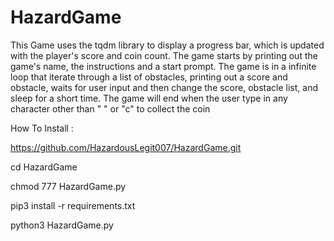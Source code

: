 # HazardGame
 This Game uses the tqdm library to display a progress bar, which is updated with the player's score and coin count. The game starts by printing out the game's name, the instructions and a start prompt. The game is in a infinite loop that iterate through a list of obstacles, printing out a score and obstacle, waits for user input and then change the score, obstacle list, and sleep for a short time. The game will end when the user type in any character other than " " or "c" to collect the coin

How To Install :

https://github.com/HazardousLegit007/HazardGame.git

cd HazardGame

chmod 777 HazardGame.py

pip3 install -r requirements.txt

python3 HazardGame.py






































